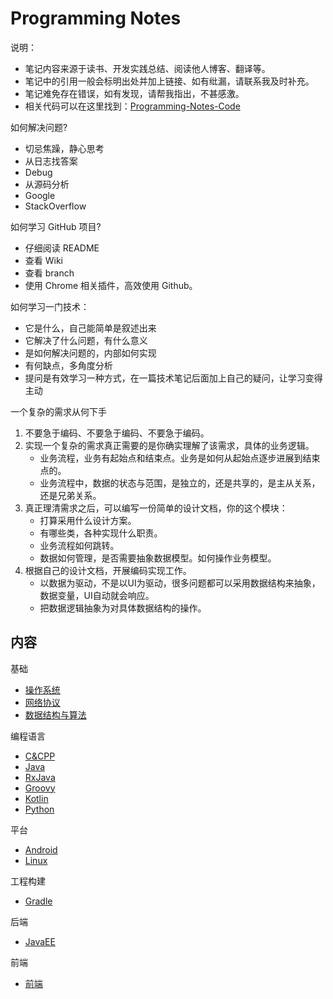 # Programming Notes

说明：

- 笔记内容来源于读书、开发实践总结、阅读他人博客、翻译等。
- 笔记中的引用一般会标明出处并加上链接、如有纰漏，请联系我及时补充。
- 笔记难免存在错误，如有发现，请帮我指出，不甚感激。
- 相关代码可以在这里找到：[Programming-Notes-Code](https://github.com/Ztiany/Programming-Notes-Code)

如何解决问题?

- 切忌焦躁，静心思考
- 从日志找答案
- Debug
- 从源码分析
- Google
- StackOverflow

如何学习 GitHub 项目?

- 仔细阅读 README
- 查看 Wiki
- 查看 branch
- 使用 Chrome 相关插件，高效使用 Github。

如何学习一门技术：

- 它是什么，自己能简单是叙述出来
- 它解决了什么问题，有什么意义
- 是如何解决问题的，内部如何实现
- 有何缺点，多角度分析
- 提问是有效学习一种方式，在一篇技术笔记后面加上自己的疑问，让学习变得主动

一个复杂的需求从何下手

1. 不要急于编码、不要急于编码、不要急于编码。
2. 实现一个复杂的需求真正需要的是你确实理解了该需求，具体的业务逻辑。
    - 业务流程，业务有起始点和结束点。业务是如何从起始点逐步进展到结束点的。
    - 业务流程中，数据的状态与范围，是独立的，还是共享的，是主从关系，还是兄弟关系。
3. 真正理清需求之后，可以编写一份简单的设计文档，你的这个模块：
    - 打算采用什么设计方案。
    - 有哪些类，各种实现什么职责。
    - 业务流程如何跳转。
    - 数据如何管理，是否需要抽象数据模型。如何操作业务模型。
4. 根据自己的设计文档，开展编码实现工作。
    - 以数据为驱动，不是以UI为驱动，很多问题都可以采用数据结构来抽象，数据变量，UI自动就会响应。
    - 把数据逻辑抽象为对具体数据结构的操作。

## 内容

基础

- [操作系统](ComputerFoundation/README.md)
- [网络协议](Network/README.md)
- [数据结构与算法](DataStructure/README.md)

编程语言

- [C&CPP](C&CPP/README.md)
- [Java](Java/README.md)
- [RxJava](RxJava/README.md)
- [Groovy](Groovy/README.md)
- [Kotlin](Kotlin/README.md)
- [Python](Python/README.md)

平台

- [Android](Android/README.md)
- [Linux](Linux/README.md)

工程构建

- [Gradle](Gradle/README.md)

后端

- [JavaEE](JavaEE/README.md)

前端

- [前端](Front-end/README.md)